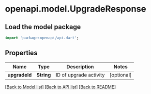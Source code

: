 # openapi.model.UpgradeResponse

## Load the model package
```dart
import 'package:openapi/api.dart';
```

## Properties
Name | Type | Description | Notes
------------ | ------------- | ------------- | -------------
**upgradeId** | **String** | ID of upgrade activity | [optional] 

[[Back to Model list]](../README.md#documentation-for-models) [[Back to API list]](../README.md#documentation-for-api-endpoints) [[Back to README]](../README.md)


